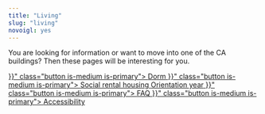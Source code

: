 ```yaml
---
title: "Living"
slug: "living"
novoigl: yes
---
```


You are looking for information or want to move into one of the CA buildings?
Then these pages will be interesting for you.

<div class="buttons is-centered">
    <div class="buttons is-centered">
    <a href="{{< relref "/wohnheim" >}}" class="button is-medium is-primary">
        <span class="icon">
            <i class="icon-home"></i>
        </span>
        <span>Dorm</span>
    </a>
    <a href="{{< relref "/mietwohnraum" >}}" class="button is-medium is-primary">
        <span class="icon">
            <i class="icon-home"></i>
        </span>
        <span>Social rental housing</span>
    </a>
    <a href="https://faltr.de/" class="button is-medium is-primary">
        <span class="icon">
            <i class="icon-home"></i>
        </span>
        <span>Orientation year</span>
    </a>
    <a href="{{< relref "/pages/wohnen/faq" >}}" class="button is-medium is-primary">
        <span class="icon">
            <i class="icon-home"></i>
        </span>
        <span>FAQ</span>
    </a>
    <a href="{{< relref "/pages/wohnen/barrierefreiheit" >}}" class="button is-medium is-primary">
        <span class="icon">
            <i class="icon-home"></i>
        </span>
        <span>Accessibility</span>
    </a>
</div>
